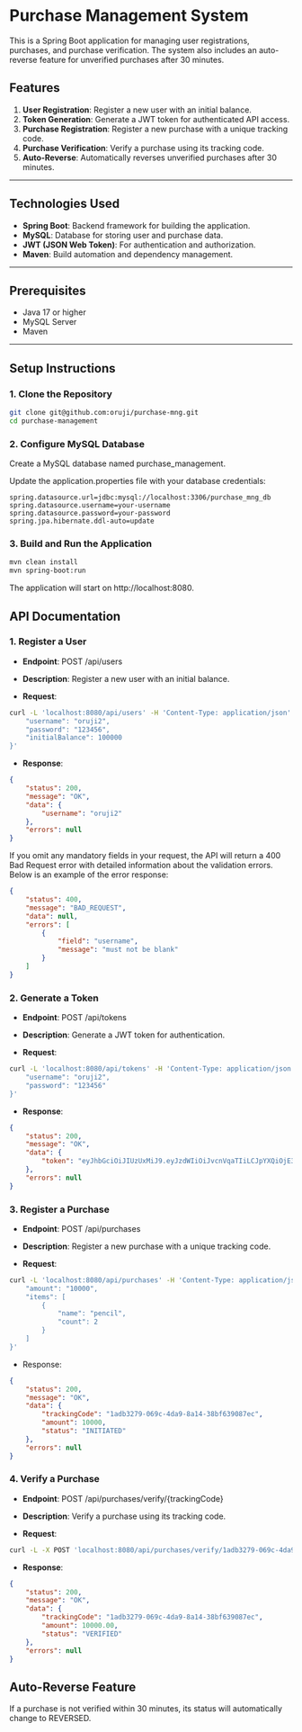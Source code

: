 # Purchase Management System

This is a Spring Boot application for managing user registrations, purchases, and purchase verification. The system also includes an auto-reverse feature for unverified purchases after 30 minutes.

## Features
1. **User Registration**: Register a new user with an initial balance.
2. **Token Generation**: Generate a JWT token for authenticated API access.
3. **Purchase Registration**: Register a new purchase with a unique tracking code.
4. **Purchase Verification**: Verify a purchase using its tracking code.
5. **Auto-Reverse**: Automatically reverses unverified purchases after 30 minutes.

---

## Technologies Used
- **Spring Boot**: Backend framework for building the application.
- **MySQL**: Database for storing user and purchase data.
- **JWT (JSON Web Token)**: For authentication and authorization.
- **Maven**: Build automation and dependency management.

---

## Prerequisites
- Java 17 or higher
- MySQL Server
- Maven

---

## Setup Instructions

### 1. Clone the Repository
```bash
git clone git@github.com:oruji/purchase-mng.git
cd purchase-management
```

### 2. Configure MySQL Database
Create a MySQL database named purchase_management.

Update the application.properties file with your database credentials:
```properties
spring.datasource.url=jdbc:mysql://localhost:3306/purchase_mng_db
spring.datasource.username=your-username
spring.datasource.password=your-password
spring.jpa.hibernate.ddl-auto=update
```

### 3. Build and Run the Application
```bash
mvn clean install
mvn spring-boot:run
```
The application will start on http://localhost:8080.

## API Documentation
### 1. Register a User
- **Endpoint**: POST /api/users

- **Description**: Register a new user with an initial balance.

- **Request**:

```bash
curl -L 'localhost:8080/api/users' -H 'Content-Type: application/json' -d '{
    "username": "oruji2",
    "password": "123456",
    "initialBalance": 100000
}'
```
- **Response**:
```json
{
    "status": 200,
    "message": "OK",
    "data": {
        "username": "oruji2"
    },
    "errors": null
}
```
If you omit any mandatory fields in your request, the API will return a 400 Bad Request error with detailed information about the validation errors. Below is an example of the error response:
```json
{
    "status": 400,
    "message": "BAD_REQUEST",
    "data": null,
    "errors": [
        {
            "field": "username",
            "message": "must not be blank"
        }
    ]
}
```
### 2. Generate a Token
- **Endpoint**: POST /api/tokens

- **Description**: Generate a JWT token for authentication.

- **Request**:
```bash
curl -L 'localhost:8080/api/tokens' -H 'Content-Type: application/json' -d '{
    "username": "oruji2",
    "password": "123456"
}'
```
- **Response**:
```json
{
    "status": 200,
    "message": "OK",
    "data": {
        "token": "eyJhbGciOiJIUzUxMiJ9.eyJzdWIiOiJvcnVqaTIiLCJpYXQiOjE3MzcxMDE2NjEsImV4cCI6MTczNzEwMzQ2MX0.QS4vYWyWysKC8SyDyZJu8VhkMHiyVpvSqNz4D128nybzLPMLlrc7DHWT7_sw2ES4YxJXr0tNCd_G9Bbf36sAvg"
    },
    "errors": null
}
```

### 3. Register a Purchase
- **Endpoint**: POST /api/purchases

- **Description**: Register a new purchase with a unique tracking code.

- **Request**:
```bash
curl -L 'localhost:8080/api/purchases' -H 'Content-Type: application/json' -H 'Authorization: Bearer <token>' -d '{
    "amount": "10000",
    "items": [
        {
            "name": "pencil",
            "count": 2
        }
    ]
}'
```
- Response:
```json
{
    "status": 200,
    "message": "OK",
    "data": {
        "trackingCode": "1adb3279-069c-4da9-8a14-38bf639087ec",
        "amount": 10000,
        "status": "INITIATED"
    },
    "errors": null
}
```

### 4. Verify a Purchase
- **Endpoint**: POST /api/purchases/verify/{trackingCode}

- **Description**: Verify a purchase using its tracking code.

- **Request**:
```bash
curl -L -X POST 'localhost:8080/api/purchases/verify/1adb3279-069c-4da9-8a14-38bf639087ec' -H 'Authorization: Bearer <token>'
```
- **Response**:
```json
{
    "status": 200,
    "message": "OK",
    "data": {
        "trackingCode": "1adb3279-069c-4da9-8a14-38bf639087ec",
        "amount": 10000.00,
        "status": "VERIFIED"
    },
    "errors": null
}
```

## Auto-Reverse Feature
If a purchase is not verified within 30 minutes, its status will automatically change to REVERSED.